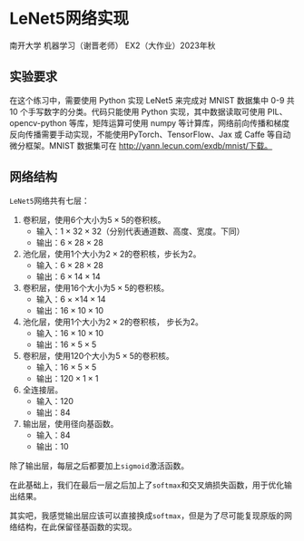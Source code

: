 # LeNet5网络实现

南开大学 机器学习（谢晋老师） EX2（大作业）2023年秋

## 实验要求

在这个练习中，需要使用 Python 实现 LeNet5 来完成对 MNIST 数据集中 0-9 共 10 个手写数字的分类。代码只能使用 Python 实现，其中数据读取可使用 PIL、opencv-python 等库，矩阵运算可使用 numpy 等计算库，网络前向传播和梯度反向传播需要手动实现，不能使用PyTorch、TensorFlow、Jax 或 Caffe 等自动微分框架。MNIST 数据集可在 http://yann.lecun.com/exdb/mnist/下载。

## 网络结构

`LeNet5`网络共有七层：

1. 卷积层，使用6个大小为$5\times 5$的卷积核。
   + 输入：$1\times32\times32$（分别代表通道数、高度、宽度。下同）
   + 输出：$6\times28\times28$
2. 池化层，使用1个大小为$2\times 2$的卷积核，步长为2。
   + 输入：$6\times28\times28$
   + 输出：$6\times14\times14$
3. 卷积层，使用16个大小为$5\times 5$的卷积核。
   + 输入：$6\times\times14\times14$
   + 输出：$16\times10\times10$
4. 池化层，使用1个大小为$2\times 2$的卷积核， 步长为2。
   + 输入：$16\times10\times10$
   + 输出：$16\times5\times5$
5. 卷积层，使用120个大小为$5\times 5$的卷积核。
   + 输入：$16\times5\times5$
   + 输出：$120\times1\times1$
6. 全连接层。
   + 输入：$120$
   + 输出：$84$
7. 输出层，使用径向基函数。
   + 输入：$84$
   + 输出：$10$

除了输出层，每层之后都要加上`sigmoid`激活函数。

在此基础上，我们在最后一层之后加上了`softmax`和交叉熵损失函数，用于优化输出结果。

其实吧，我感觉输出层应该可以直接换成`softmax`，但是为了尽可能复现原版的网络结构，在此保留径基函数的实现。
